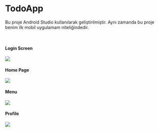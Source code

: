 # TodoApp
Bu proje Android Studio kullanılarak geliştirilmiştir. Aynı zamanda bu proje benim ilk mobil uygulamam niteliğindedir.
<html>
  <body>
   <br>
  <h4>Login Screen</h4>
    <img src='https://user-images.githubusercontent.com/78226423/175028126-411fff8c-2fbc-4915-af03-cb8c66f8134d.png'>
  

  <h4>Home Page</h4>
    <img src='https://user-images.githubusercontent.com/78226423/175028429-eee554fa-35aa-4112-ba15-227eac22efa1.png'>
  

  <h4>Menu</h4>
    <img src='https://user-images.githubusercontent.com/78226423/175028467-0ffb505b-8cf7-44e1-b1c1-a8e47f70dd2f.png'>
  

  <h4>Profile</h4>
   <img src='https://user-images.githubusercontent.com/78226423/175028482-6408c31a-bb05-424d-90d2-e2abba6e3a0f.png'>
  </body>
</html>
